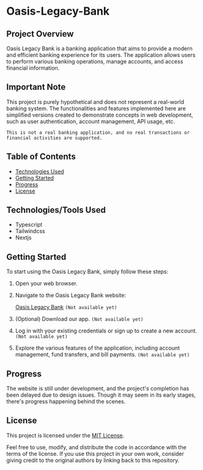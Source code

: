 # Oasis-Legacy-Bank

## Project Overview

Oasis Legacy Bank is a banking application that aims to provide a modern and efficient banking experience for its users. The application allows users to perform various banking operations, manage accounts, and access financial information.


## Important Note

This project is purely hypothetical and does not represent a real-world banking system. The functionalities and features implemented here are simplified versions created to demonstrate concepts in web development, such as user authentication, account management, API usage, etc.

`This is not a real banking application, and no real transactions or financial activities are supported.`



## Table of Contents

- [Technologies Used](#technologies-used)
- [Getting Started](#getting-started)
- [Progress](#progress)
- [License](#license)
<!-- - [Testing](#testing) -->

<!-- 
## Features

- User Authentication: Secure user authentication for accessing account information.
- Account Management: View account details, balances, and transaction history.
- Fund Transfer: Transfer funds between accounts securely.
- Bill Payments: Pay bills conveniently through the application.
- Mobile Alerts: Receive alerts for transactions, account updates, and security notifications. -->


## Technologies/Tools Used

- Typescript
- Tailwindcss
- Nextjs
<!-- - Fastify
- Prisma
- PostgreSQL -->


## Getting Started

To start using the Oasis Legacy Bank, simply follow these steps:

1. Open your web browser.

2. Navigate to the Oasis Legacy Bank website:

   [Oasis Legacy Bank]()  `(Not available yet)`

2. (Optional) Download our app. `(Not available yet)`

3. Log in with your existing credentials or sign up to create a new account. `(Not available yet)`

4. Explore the various features of the application, including account management, fund transfers, and bill payments<!-- , and mobile alerts -->.  `(Not available yet)`


## Progress

The website is still under development, and the project's completion has been delayed due to design issues. Though it may seem in its early stages, there's progress happening behind the scenes. 


## License

This project is licensed under the [MIT License](./LICENSE).

Feel free to use, modify, and distribute the code in accordance with the terms of the license. If you use this project in your own work, consider giving credit to the original authors by linking back to this repository.


<!--

Homepage:


Promotions or important announcements



Accounts and Services:


Overview of various types of accounts (savings, checking, etc.)

Details about loans, credit cards, and other financial products

Information on online banking services



Online Banking:


Login portal for online banking

Information on account management and transactions

Security features and guidelines



Mobile Banking:


Download links for mobile banking apps

Features and benefits of mobile banking

Instructions for setting up and using mobile banking



Customer Support:


Contact information (phone numbers, email addresses)



Security and Privacy:


Information on security measures

Privacy policy

Tips for safe online banking



Rates and Fees:


Current interest rates on accounts and loans

Fee schedules for various services



Financial Tools:


Calculators for loans, mortgages, savings, etc.

Budgeting tools and financial education resources



About Us:


Overview of the bank's history, mission, and values

Leadership team and key personnel

News and updates related to the bank



Legal Information:


Terms and conditions

Compliance information

Regulatory disclosures



News and Updates:


Latest news about the bank

Updates on new services or features

Financial reports and statements


-->


<!-- Included

   Database Diagram ✓

-->

<!-- Left to include

   Flowchart
   Site Map
   Wireframe
   Mockup
   Entity-Relationship Diagram (ERD)
   Data Flow Diagram (DFD)
   Security Diagram
   Use Case Diagram
   Activity Diagram

-->